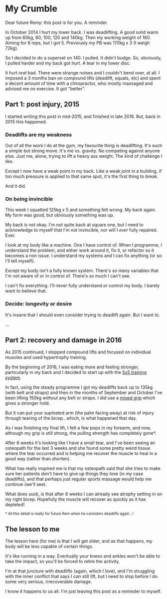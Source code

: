 # My Crumble

Dear future Remy: this post is for you. A reminder.

In October 2014 I hurt my lower back. I was deadlifting. A good solid warm up from 60kg, 80, 100, 120 and 140kg. Then my working weight of 160. Aiming for 8 reps, but I got 5. Previously my PB was 170kg x 3 (I weigh 72kg).

So I decided to do a superset on 140. I pulled. It didn't budge. So, obviously, I pulled harder and my back got hurt. A tear in my lower disc.

It hurt *real* bad. There were strange noises and I couldn't bend over, at all. I imposed a 3 months ban on compound lifts (deadlift, squats, etc) and spent a decent amount of time with a chiropractor, who mostly massaged and advised me on exercise. It got "better".

## Part 1: post injury, 2015

I started writing this post in mid-2015, and finished in late 2016. But, back in 2015 this happened.

### Deadlifts are my weakness

Out of all the work I do at the gym, my favourite thing is deadlifting. It's such a simple but strong move. It's me vs. gravity. No competing against anyone else. Just me, alone, trying to lift a heavy ass weight. The kind of challenge I like.

Except I now have a weak point in my back. Like a weak joint in a building, if too much pressure is applied to that same spot, it's the first thing to break.

And it did.

### On being invincible

This week I squatted 125kg x 5 and something felt wrong. My back again. My form was good, but obviously something was up.

My back is not okay. I'm not quite back at square one, but I need to acknowledge to myself that I'm not invincible, nor will I *ever* fully repaired. Ever.

I look at my body like a machine. One I have control of. When I programme, I understand the problem, and either work around it, fix it, or refactor so it becomes a non issue. I understand my systems and I can fix anything (or so I'll tell myself).

Except my body isn't a fully known system. There's *so* many variables that I'm not aware of or in control of. There's so much I can't see.

I can't fix everything. I'll never fully understand *or* control my body. I barely want to believe that.

### Decide: longevity or desire

It's insane that I should even consider trying to deadlift again. But I want to.

…

## Part 2: recovery and damage in 2016

As 2015 continued, I stopped compound lifts and focused on individual muscles and used hypertrophy training.

By the beginning of 2016, I was eating more and feeling stronger, particularly in my back and I decided to start up with the [5x5 training system](https://stronglifts.com/5x5/).

In fact, using the steady programme I got my deadlifts back up to 135kg (with belt and straps) and then in the months of September and October I've been lifting 150kg *without* any belt or straps. I did use a [mixed grip](https://stronglifts.com/deadlift/mixed-grip/) which gives a stronger hold.

But it can put your supinated arm (the palm facing away) at risk of injury through tearing of the bicep…which, is what happened that day.

As I was finishing my final lift, I felt a few pops in my forearm, and now, although my grip is still strong, the pulling strength has completely gone*.

After 8 weeks it's looking like I have a small tear, and I've been seeing an osteopath for the last 3 weeks and she found some pretty weird tissue where the tear occurred and is helping me recover the muscle to heal in a good way (rather than shorten). 

What has really inspired me is that my osteopath said that she tries to make sure her patients don't have to give up things they love (in my case deadlifts), and that perhaps just regular sports massage would help me continue (we'll see).

What does suck, is that after 8 weeks I can already see atrophy setting in on my right bicep. Hopefully the muscle will recover as quickly as it has depleted!

<small>* All this detail is really for future Rem when he considers deadlifts again…!</small>

## The lesson to me

The lesson here (for me) is that I will get older, and as that happens, my body will be less capable of certain things.

It's like running in a way. Eventually your knees and ankles won't be able to take the impact, so you'll be forced to retire the activity.

I'm at that juncture with deadlifts (again, which I love), and I'm struggling with the inner conflict that says I *can* still lift, but I need to stop before I do some very serious, irrecoverable damage.

I know it happens to us all. I'm just leaving this post as a reminder to myself.
